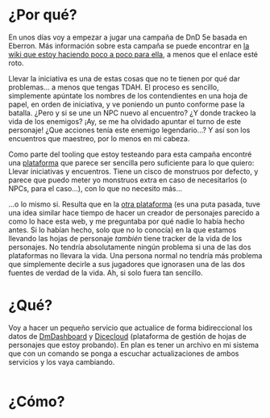 # ¿Por qué?

En unos días voy a empezar a jugar una campaña de DnD 5e basada en Eberron. Más información sobre esta campaña se puede encontrar en [la wiki que estoy haciendo poco a poco para ella](https://raul.zip/eberron/), a menos que el enlace esté roto.

Llevar la iniciativa es una de estas cosas que no te tienen por qué dar problemas... a menos que tengas TDAH. El proceso es sencillo, simplemente apúntate los nombres de los contendientes en una hoja de papel, en orden de iniciativa, y ve poniendo un punto conforme pase la batalla. ¿Pero y si se une un NPC nuevo al encuentro? ¿Y donde trackeo la vida de los enemigos? ¡Ay, se me ha olvidado apuntar el turno de este personaje! ¿Que acciones tenía este enemigo legendario...? Y así son los encuentros que maestreo, por lo menos en mi cabeza.

Como parte del tooling que estoy testeando para esta campaña encontré una [plataforma](https://dmdashboard.nl) que parece ser sencilla pero suficiente para lo que quiero: Llevar iniciativas y encuentros. Tiene un cisco de monstruos por defecto, y parece que puedo meter yo monstruos extra en caso de necesitarlos (o NPCs, para el caso...), con lo que no necesito más...

...o lo mismo si. Resulta que en la [otra plataforma](https://dicecloud.com/) (es una puta pasada, tuve una idea similar hace tiempo de hacer un creador de personajes parecido a como lo hace esta web, y me preguntaba por qué nadie lo había hecho antes. Si lo habían hecho, solo que no lo conocía) en la que estamos llevando las hojas de personaje *también* tiene tracker de la vida de los personajes. No tendría absolutamente ningún problema si una de las dos plataformas no llevara la vida. Una persona normal no tendría más problema que simplemente decirle a sus jugadores que ignorasen una de las dos fuentes de verdad de la vida. Ah, si solo fuera tan sencillo.
# ¿Qué?

Voy a hacer un pequeño servicio que actualice de forma bidireccional los datos de [DmDashboard](https://dmdashboard.nl/) y [Dicecloud](https://dicecloud.com/) (plataforma de gestión de hojas de personajes que estoy probando). En plan es tener un archivo en mi sistema que con un comando se ponga a escuchar actualizaciones de ambos servicios y los vaya cambiando.

```mermaid

```

# ¿Cómo?

